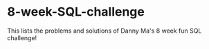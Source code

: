 # 8-week-SQL-challenge
This lists the problems and solutions of Danny Ma's 8 week fun SQL challenge!
